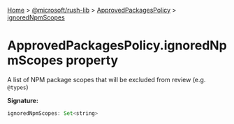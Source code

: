 [Home](./index) &gt; [@microsoft/rush-lib](./rush-lib.md) &gt; [ApprovedPackagesPolicy](./rush-lib.approvedpackagespolicy.md) &gt; [ignoredNpmScopes](./rush-lib.approvedpackagespolicy.ignorednpmscopes.md)

# ApprovedPackagesPolicy.ignoredNpmScopes property

A list of NPM package scopes that will be excluded from review (e.g. `@types`<!-- -->)

**Signature:**
```javascript
ignoredNpmScopes: Set<string>
```
